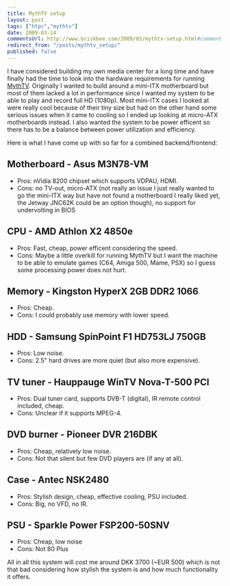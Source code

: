 ```yaml
---
title: MythTV setup
layout: post
tags: ["htpc","mythtv"]
date: 2009-03-14
commentsUrl: http://www.briskbee.com/2009/03/mythtv-setup.html#comment-form
redirect_from: "/posts/mythtv_setup/"
published: false
---
```


I have considered building my own media center for a long time and have finally had the time to look into the hardware requirements for running [MythTV](http://www.mythtv.org/). Originally I wanted to build around a mini-ITX motherboard but most of them lacked a lot in performance since I wanted my system to be able to play and record full HD (1080p). Most mini-ITX cases I looked at were really cool because of their tiny size but had on the other hand some serious issues when it came to cooling so I ended up looking at micro-ATX motherboards instead. I also wanted the system to be power efficent so there has to be a balance between power utilization and efficiency.

Here is what I have come up with so far for a combined backend/frontend:

## Motherboard - Asus M3N78-VM

* Pros: nVidia 8200 chipset which supports VDPAU, HDMI.
* Cons: no TV-out, micro-ATX (not really an issue I just really wanted to go the mini-ITX way but have not found a motherboard I really liked yet, the Jetway JNC62K could be an option though), no support for undervolting in BIOS

## CPU - AMD Athlon X2 4850e

* Pros: Fast, cheap, power efficent considering the speed.
* Cons: Maybe a little overkill for running MythTV but I want the machine to be able to emulate games (C64, Amiga 500, Mame, PSX) so I guess some processing power does not hurt.

## Memory - Kingston HyperX 2GB DDR2 1066

* Pros: Cheap.
* Cons: I could probably use memory with lower speed.

## HDD - Samsung SpinPoint F1 HD753LJ 750GB

* Pros: Low noise.
* Cons: 2.5" hard drives are more quiet (but also more expensive).

## TV tuner - Hauppauge WinTV Nova-T-500 PCI

* Pros: Dual tuner card, supports DVB-T (digital), IR remote control included, cheap.
* Cons: Unclear if it supports MPEG-4.

## DVD burner - Pioneer DVR 216DBK

* Pros: Cheap, relatively low noise.
* Cons: Not that silent but few DVD players are (if any at all).

## Case - Antec NSK2480

* Pros: Stylish design, cheap, effective cooling, PSU included.
* Cons: Big, no VFD, no IR.

## PSU - Sparkle Power FSP200-50SNV

* Pros: Cheap, low noise
* Cons: Not 80 Plus

All in all this system will cost me around DKK 3700 (~EUR 500) which is not that bad considering how stylish the system is and how much functionality it offers.
